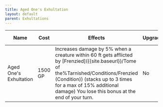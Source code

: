 ```yaml
---
title: Aged One's Exhultation
layout: default
parent: Exhultations
---
```


| Name                   | Cost    | Effects                                                                                                                                                                                   | Upgradable? | Upgrade Cost | Tier |
| ---------------------- | ------- | ----------------------------------------------------------------------------------------------------------------------------------------------------------------------------------------- | ----------- | ------------ | ---- |
| Aged One's Exhultation | 1500 GP | Increases damage by 5% when a creature within 60 ft gets afflicted by [Frenzied]({{site.baseurl}}/Tome of the%Tarnished/Conditions/Frenzied (Condition)) (stacks up to 3 times for a max of 15% additional damage) You lose this bonus at the end of your turn. | No          | N/A          | 3    |